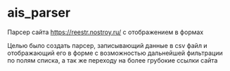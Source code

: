 # ais_parser
Парсер сайта https://reestr.nostroy.ru/ с отображением в формах

Целью было создать парсер, записывающий данные в csv файл и отображающий его в форме с возможностью дальнейшей фильтрации по полям списка, а так же переходу на более грубокие ссылки сайта


